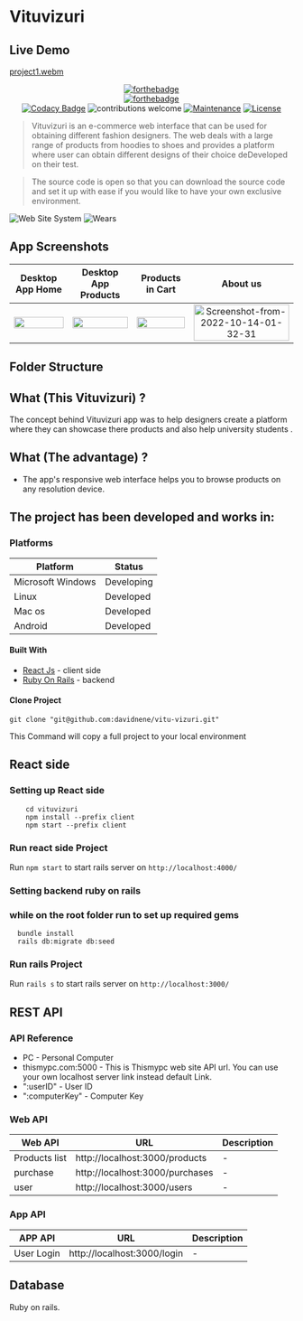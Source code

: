 # Vituvizuri

## Live Demo

[project1.webm](https://github.com/Monica-Macharia/vitu/assets/106350290/1d1d2807-0b4f-4942-a210-84f34ca730e5)

<div align="center">

[![forthebadge](https://forthebadge.com/images/badges/made-with-ruby.svg)]()
<br />
[![forthebadge](https://forthebadge.com/images/badges/made-with-javascript.svg)]()
<br />
[![Codacy Badge](https://api.codacy.com/project/badge/Grade/5b677e607def4466b8084eb76be4f0d7)]()
![contributions welcome](https://img.shields.io/badge/contributions-welcome-brightgreen.svg?style=flat) [![Maintenance](https://img.shields.io/badge/Maintained%3F-yes-green.svg)]() [![License](https://img.shields.io/badge/License-Apache_2.0-blue.svg)](https://opensource.org/licenses/Apache-2.0)
</div>



> Vituvizuri is  an e-commerce  web interface that can be used for obtaining  different fashion designers. The web deals with a large range of products from hoodies to shoes and provides a platform where user can obtain different designs of their choice deDeveloped on their test.

> The source code is open so that you can download the source code and set it up with ease if you would like to have your own exclusive environment.

![Web Site System](https://media.giphy.com/media/Qw4X3FPv7GxR0r3Lzvq/giphy.gif) ![Wears](https://media.giphy.com/media/cC9lYQyt5vJIbwhsJa/giphy.gif)

## App Screenshots

|                                                                                    Desktop App Home                                                                                  |                                                                                   Desktop App Products                                                                              |                                                                               Products in Cart                                                                                  |                                                                           About us                                                              |
| :--------------------------------------------------------------------------------------------------------------------------------------------------------------------------------------: | :----------------------------------------------------------------------------------------------------------------------------------------------------------------------------------: | :----------------------------------------------------------------------------------------------------------------------------------------------------------------------------------------: | :----------------------------------------------------------------------------------------------------------------------------------------------------------------------------------------: |
| <img src="https://i.ibb.co/Hg3QK9s/Screenshot-from-2022-10-14-01-32-04.png" title="" width="100%" crossorigin> | <img src="https://i.ibb.co/M1yQ9pt/Screenshot-from-2022-10-14-01-32-09.png" title="" width="100%" crossorigin> | <img src="https://i.ibb.co/xsVmdLm/Screenshot-from-2022-10-14-01-32-22.png" title="" width="100%" crossorigin> | <img src="https://i.ibb.co/VxScbxY/Screenshot-from-2022-10-14-01-32-14.png" alt="Screenshot-from-2022-10-14-01-32-31"  title="" width="100%" crossorigin> |


## Folder Structure
## What (This Vituvizuri) ?

The concept behind Vituvizuri app was to help designers create a platform 
where they can showcase there products and also help university students .


## What (The advantage) ?

- The app's responsive web interface helps you to browse products on any resolution device.

## The project has been developed and works in: 

### Platforms

| Platform          | Status     |
| ----------------- | ---------- |
| Microsoft Windows | Developing |
| Linux             | Developed  |
| Mac os            | Developed  |
| Android           | Developed  |


#### Built With

- [React Js](https://reactjs.org) - client side
- [Ruby On Rails](https://rubyonrails.org) - backend

#### Clone Project

```shell
git clone "git@github.com:davidnene/vitu-vizuri.git"
```

This Command will copy a full project to your local environment

## React side

### Setting up React side


```shell
    cd vituvizuri
    npm install --prefix client
    npm start --prefix client
```

### Run react side Project

Run `npm start` to start rails server on `http://localhost:4000/`

### Setting backend  ruby on rails

### while on the root folder run to set up required gems

```shell
  bundle install
  rails db:migrate db:seed
```
### Run rails Project

Run `rails s` to start rails server on `http://localhost:3000/`


## REST API

### API Reference

- PC - Personal Computer
- thismypc.com:5000 - This is Thismypc web site API url. You can use your own localhost server link instead default Link.
- ":userID" - User ID
- ":computerKey" - Computer Key

### Web API

| Web API                      | URL                                                 | Description |
| ---------------------------- | ----------------------------------------------------| ----------- |
| Products list                | http://localhost:3000/products                      | -           |
| purchase                     | http://localhost:3000/purchases                     | -           |
| user                         | http://localhost:3000/users                         | -           |
### App API

| APP API             | URL                                        | Description |
| ------------------- | ------------------------------------------ | ----------- |
| User Login          | http://localhost:3000/login                | -           |

## Database
Ruby on rails.
